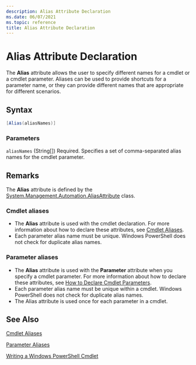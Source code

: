 ```yaml
---
description: Alias Attribute Declaration
ms.date: 06/07/2021
ms.topic: reference
title: Alias Attribute Declaration
---
```

# Alias Attribute Declaration

The **Alias** attribute allows the user to specify different names for a cmdlet or a cmdlet
parameter. Aliases can be used to provide shortcuts for a parameter name, or they can provide
different names that are appropriate for different scenarios.

## Syntax

```csharp
[Alias(aliasNames)]
```

### Parameters

`aliasNames` (String[])
Required. Specifies a set of comma-separated alias names for the cmdlet parameter.

## Remarks

The **Alias** attribute is defined by the
[System.Management.Automation.AliasAttribute](/dotnet/api/System.Management.Automation.AliasAttribute)
class.

### Cmdlet aliases

- The **Alias** attribute is used with the cmdlet declaration. For more information about how to
  declare these attributes, see [Cmdlet Aliases](cmdlet-aliases.md).
- Each parameter alias name must be unique. Windows PowerShell does not check for duplicate alias
  names.

### Parameter aliases

- The **Alias** attribute is used with the **Parameter** attribute when you specify a cmdlet
  parameter. For more information about how to declare these attributes, see [How to Declare Cmdlet Parameters](./how-to-declare-cmdlet-parameters.md).
- Each parameter alias name must be unique within a cmdlet. Windows PowerShell does not check for
  duplicate alias names.
- The Alias attribute is used once for each parameter in a cmdlet.

## See Also

[Cmdlet Aliases](cmdlet-aliases.md)

[Parameter Aliases](./parameter-aliases.md)

[Writing a Windows PowerShell Cmdlet](./writing-a-windows-powershell-cmdlet.md)
